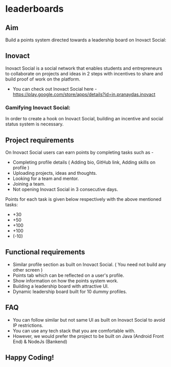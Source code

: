 # leaderboards

## Aim

Build a points system directed towards a leadership board on Inovact Social:

## Inovact

Inovact Social is a social network that enables students and entrepreneurs to collaborate on projects and ideas in 2 steps with incentives to share and build proof of work on the platform.
- You can check out Inovact Social here - https://play.google.com/store/apps/details?id=in.pranaydas.inovact

### Gamifying Inovact Social:

In order to create a hook on Inovact Social, building an incentive and social status system is necessary.

## Project requirements

On Inovact Social users can earn points by completing tasks such as -
- Completing profile details ( Adding bio, GitHub link, Adding skills on profile )
- Uploading projects, ideas and thoughts.
- Looking for a team and mentor.
- Joining a team.
- Not opening Inovact Social in 3 consecutive days.

Points for each task is given below respectively with the above mentioned tasks:
- +30
- +50
-  +100
- +100
- (-10)

## Functional requirements

- Similar profile section as built on Inovact Social. ( You need not build any other screen )
- Points tab which can be reflected on a user's profile.
- Show information on how the points system work.
- Building a leadership board with attractive UI.
- Dynamic leadership board built for 10 dummy profiles.

## FAQ

- You can follow similar but not same UI as built on Inovact Social to avoid IP restrictions.
- You can use any tech stack that you are comfortable with.
- However, we would prefer the project to be built on Java (Android Front End) & NodeJs (Bankend)

## Happy Coding!

